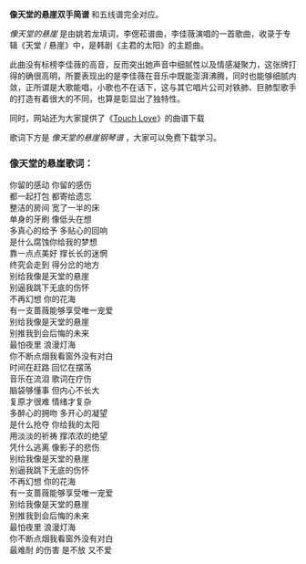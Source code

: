

**像天堂的悬崖双手简谱** 和五线谱完全对应。

_像天堂的悬崖_ 是由姚若龙填词，李偲菘谱曲，李佳薇演唱的一首歌曲，收录于专辑《天堂 / 悬崖》中，是韩剧《主君的太阳》的主题曲。

此曲没有标榜李佳薇的高音，反而突出她声音中细腻性以及情感凝聚力，这张牌打得的确很高明，所要表现出的是李佳薇在音乐中既能澎湃沸腾，同时也能够细腻内敛，正所谓是大歌能唱，小歌也不在话下，这与其它唱片公司对铁肺、巨肺型歌手的打造有着很大的不同，也算是彰显出了独特性。

同时，网站还为大家提供了《[Touch Love](Music-3076-Touch-Love--主君的太阳-OST-EOP教学曲.html "Touch
Love")》的曲谱下载

歌词下方是 _像天堂的悬崖钢琴谱_ ，大家可以免费下载学习。

### 像天堂的悬崖歌词：

你留的感动 你留的感伤  
都一起打包 都寄给遗忘  
整洁的房间 宽了一半的床  
单身的牙刷 像低头在想  
多真心的给予 多贴心的回响  
是什么腐蚀你给我的梦想  
靠一点点美好 撑长长的迷惘  
终究会走到 得分岔的地方  
别给我像是天堂的悬崖  
别逼我跳下无底的伤怀  
不再幻想 你的花海  
有一支蔷薇能够享受唯一宠爱  
别给我像是天堂的悬崖  
别推我到会后悔的未来  
最怕夜里 浪漫灯海  
你不断点烟我看窗外没有对白  
时间在赶路 回忆在摆荡  
音乐在流泪 歌词在疗伤  
脑袋够懂事 但内心不长大  
复原才很难 情绪才复杂  
多醉心的拥吻 多开心的凝望  
是什么抢夺 你给我的太阳  
用淡淡的祈祷 撑浓浓的绝望  
凭什么逃离 像影子的悲伤  
别给我像是天堂的悬崖  
别逼我跳下无底的伤怀  
不再幻想 你的花海  
有一支蔷薇能够享受唯一宠爱  
别给我像是天堂的悬崖  
别推我到会后悔的未来  
最怕夜里 浪漫灯海  
你不断点烟我看窗外没有对白  
最难耐 的伤害 是不放 又不爱

